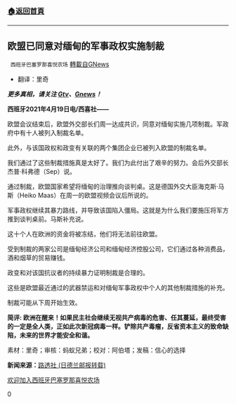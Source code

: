 ###  [:house:返回首頁](https://github.com/ourhimalayas/txt)
---

## 欧盟已同意对缅甸的军事政权实施制裁
` 西班牙巴塞罗那喜悦农场` [轉載自GNews](https://gnews.org/zh-hans/1116724/)

- 翻译：里奇


***更多真相，请关注 [Gtv](https://gtv.org/)、[Gnews](https://gnews.org/)！***

**西班牙2021年4月19日电/西喜社——**

欧盟会议结束后，欧盟外交部长们周一达成共识，同意对缅甸实施几项制裁。军政府中有十人被列入制裁名单。

此外，与该国政权和政变有关联的两个集团企业已被列入欧盟的制裁名单。

我们通过了这些制裁措施真是太好了。我们为此付出了艰辛的努力。会后外交部长杰普·科弗德（Sep）说。

通过制裁，欧盟国家希望将缅甸的治理推向谈判桌。这是德国外交大臣海克斯·马斯（Heiko Maas）在周一的欧盟视频会议后所说的。

军事政权继续其暴力路线，并导致该国陷入僵局。这就是为什么我们要施压将军方推到谈判桌前。马斯补充说。

这十个人在欧洲的资金将被冻结，他们将无法前往欧盟。

受到制裁的两家公司是缅甸经济公司和缅甸经济控股公司，它们通过各种消费品，酒和烟草的贸易赚钱。

政变和对该国抗议者的持续暴力证明制裁是合理的。

这些是欧盟最近通过的武器禁运和对缅甸军事政权中个人的其他制裁措施的补充。

制裁可能从下周开始生效。

**简评: 欧洲在醒来！如果民主社会继续无视共产病毒的危害、任其蔓延，最终受害的一定是全人类，正如此次新冠病毒一样。铲除共产毒瘤，反省资本主义的致命缺陷，未来的世界才能安全和谐。**

素材：里奇；审核：蚂蚁兄弟；校对：阿伯塔；发稿：信心的选择

**新闻来源：**[路透社 (日德兰邮报转载)](https://jyllands-posten.dk/international/ECE12912262/eu-har-aftalt-sanktioner-mod-militaerstyret-i-myanmar/)

[欢迎加入西班牙巴塞罗那喜悦农场](https://discord.com/invite/WPy8Qp7)

0
